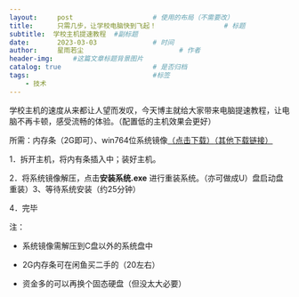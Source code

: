 ```yaml
---
layout:     post   				    # 使用的布局（不需要改）
title:      只需几步，让学校电脑快到飞起！ 				# 标题 
subtitle:  学校主机提速教程  #副标题
date:       2023-03-03 				# 时间
author:     星雨若尘 						# 作者
header-img:  	#这篇文章标题背景图片
catalog: true 						# 是否归档
tags:								#标签
    - 技术
---
```

学校主机的速度从来都让人望而发叹，今天博主就给大家带来电脑提速教程，让电脑不再卡顿，感受流畅的体验。（配置低的主机效果会更好）

所需：内存条（2G即可）、win764位系统镜像[（点击下载）](https://pan.huang1111.cn/s/lGDRfL)[（其他下载链接）](http://www.ylmf.org.cn/ylmf.html)

1．拆开主机，将内有条插入中；装好主机。

2．将系统镜像解压，点击**安装系统.exe**
进行重装系统。（亦可做成U）盘启动盘重装）3、等待系统安装（约25分钟）

4．完毕

注：


- 系统镜像需解压到C盘以外的系统盘中

- 2G内存条可在闲鱼买二手的（20左右）

- 资金多的可以再换个固态硬盘（但没太大必要）
